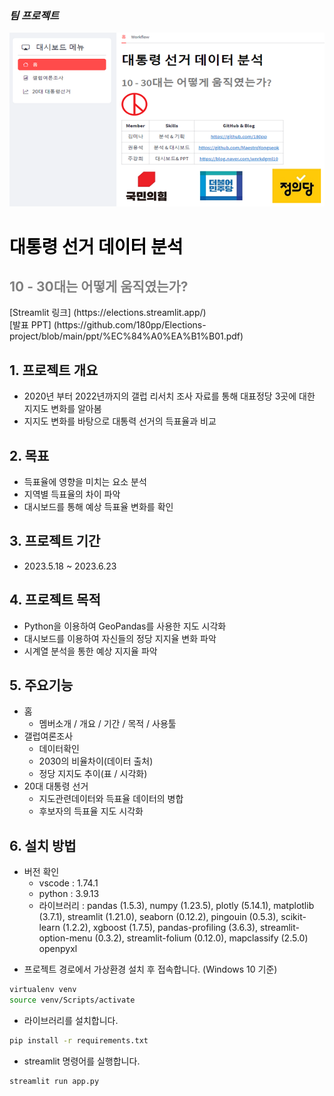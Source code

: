### *팀 프로젝트*
<img src="img/home.png"/>
<h1 style='color: black;'>대통령 선거 데이터 분석</h1>
<h2 style='color: gray;'>10 - 30대는 어떻게 움직였는가?</h2>
[Streamlit 링크] (https://elections.streamlit.app/) <br/>
[발표 PPT] (https://github.com/180pp/Elections-project/blob/main/ppt/%EC%84%A0%EA%B1%B01.pdf) <br/>

## 1. 프로젝트 개요
- 2020년 부터 2022년까지의 갤럽 리서치 조사 자료를 통해 대표정당 3곳에 대한 지지도 변화를 알아봄
- 지지도 변화를 바탕으로 대통력 선거의 득표율과 비교

## 2. 목표 
- 득표율에 영향을 미치는 요소 분석
- 지역별 득표율의 차이 파악
- 대시보드를 통해 예상 득표율 변화를 확인

## 3. 프로젝트 기간
- 2023.5.18 ~ 2023.6.23

## 4. 프로젝트 목적
- Python을 이용하여 GeoPandas를 사용한 지도 시각화 
- 대시보드를 이용하여 자신들의 정당 지지율 변화 파악
- 시계열 분석을 통한 예상 지지율 파악

## 5. 주요기능
- 홈 
  + 멤버소개 / 개요 / 기간 / 목적 / 사용툴
- 갤럽여론조사
  + 데이터확인
  + 2030의 비율차이(데이터 출처)
  + 정당 지지도 추이(표 / 시각화)
- 20대 대통령 선거
  + 지도관련데이터와 득표율 데이터의 병합 
  + 후보자의 득표율 지도 시각화
  
## 6. 설치 방법
+ 버전 확인
    - vscode : 1.74.1
    - python : 3.9.13
    - 라이브러리 : pandas (1.5.3), numpy (1.23.5), plotly (5.14.1), matplotlib (3.7.1), streamlit (1.21.0), seaborn (0.12.2), pingouin (0.5.3), scikit-learn (1.2.2), xgboost (1.7.5), pandas-profiling (3.6.3), streamlit-option-menu (0.3.2), streamlit-folium (0.12.0), mapclassify (2.5.0) openpyxl 

- 프로젝트 경로에서 가상환경 설치 후 접속합니다. (Windows 10 기준)
```bash
virtualenv venv
source venv/Scripts/activate
```

- 라이브러리를 설치합니다. 
```bash
pip install -r requirements.txt
```

- streamlit 명령어를 실행합니다. 
```bash
streamlit run app.py
```